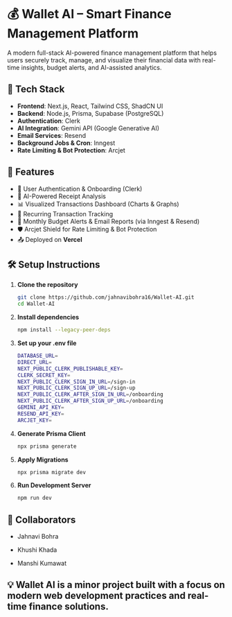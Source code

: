 # 💰 Wallet AI – Smart Finance Management Platform

A modern full-stack AI-powered finance management platform that helps users securely track, manage, and visualize their financial data with real-time insights, budget alerts, and AI-assisted analytics.

## 🔧 Tech Stack

- **Frontend**: Next.js, React, Tailwind CSS, ShadCN UI
- **Backend**: Node.js, Prisma, Supabase (PostgreSQL)
- **Authentication**: Clerk
- **AI Integration**: Gemini API (Google Generative AI)
- **Email Services**: Resend
- **Background Jobs & Cron**: Inngest
- **Rate Limiting & Bot Protection**: Arcjet

## 🚀 Features

- 🔐 User Authentication & Onboarding (Clerk)
- 🧠 AI-Powered Receipt Analysis
- 📊 Visualized Transactions Dashboard (Charts & Graphs)
- 🔁 Recurring Transaction Tracking
- 📅 Monthly Budget Alerts & Email Reports (via Inngest & Resend)
- 🛡️ Arcjet Shield for Rate Limiting & Bot Protection
- 📤 Deployed on **Vercel**

## 🛠️ Setup Instructions

1. **Clone the repository**

   ```bash
   git clone https://github.com/jahnavibohra16/Wallet-AI.git
   cd Wallet-AI
2. **Install dependencies**
   ```bash
   npm install --legacy-peer-deps
3. **Set up your .env file**
   ```bash
   DATABASE_URL=
   DIRECT_URL=
   NEXT_PUBLIC_CLERK_PUBLISHABLE_KEY=
   CLERK_SECRET_KEY=
   NEXT_PUBLIC_CLERK_SIGN_IN_URL=/sign-in
   NEXT_PUBLIC_CLERK_SIGN_UP_URL=/sign-up
   NEXT_PUBLIC_CLERK_AFTER_SIGN_IN_URL=/onboarding
   NEXT_PUBLIC_CLERK_AFTER_SIGN_UP_URL=/onboarding
   GEMINI_API_KEY=
   RESEND_API_KEY=
   ARCJET_KEY=
5. **Generate Prisma Client**
   ```bash
   npx prisma generate
6. **Apply Migrations**
   ```bash
   npx prisma migrate dev
7. **Run Development Server**
   ```bash
   npm run dev

## 👥 Collaborators
- Jahnavi Bohra

- Khushi Khada

- Manshi Kumawat

## 💡 Wallet AI is a minor project built with a focus on modern web development practices and real-time finance solutions.
